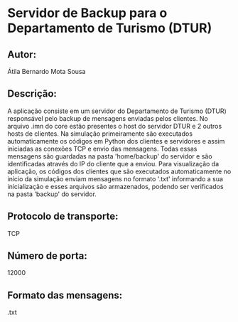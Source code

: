 # Servidor de Backup para o Departamento de Turismo (DTUR)
## Autor:
Átila Bernardo Mota Sousa

## Descrição:
A aplicação consiste em um servidor do Departamento de Turismo (DTUR) responsável pelo backup de mensagens enviadas pelos clientes. No arquivo .imn do core estão presentes o host do servidor DTUR e 2 outros hosts de clientes. Na simulação primeiramente são executados automaticamente os códigos em Python dos clientes e servidores e assim iniciadas as conexões TCP e envio das mensagens. Todas essas mensagens são guardadas na pasta 'home/backup' do servidor e são identificadas através do IP do cliente que a enviou. Para visualização da aplicação, os códigos dos clientes que são executados automaticamente no início da simulação enviam mensagens no formato '.txt' informando a sua inicialização e esses arquivos são armazenados, podendo ser verificados na pasta 'backup' do servidor.

## Protocolo de transporte:
TCP

## Número de porta:
12000

## Formato das mensagens:
.txt



